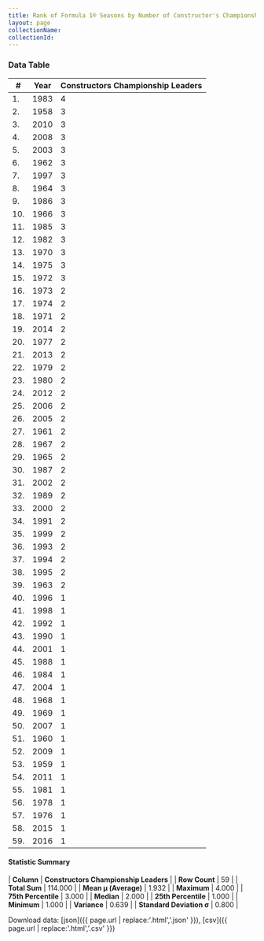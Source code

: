 ```yaml
---
title: Rank of Formula 1® Seasons by Number of Constructor's Championship Leaders
layout: page
collectionName: 
collectionId: 
---
```




<canvas id="chart" width="400" height="180"></canvas>
<script>
var data = {
    "datasets": [
        {
            "backgroundColor": [
                "#9C8E8D",
                "#9C8E8D",
                "#9C8E8D",
                "#9C8E8D",
                "#9C8E8D",
                "#9C8E8D",
                "#9C8E8D",
                "#9C8E8D",
                "#9C8E8D",
                "#9C8E8D",
                "#9C8E8D",
                "#9C8E8D",
                "#9C8E8D",
                "#9C8E8D",
                "#9C8E8D",
                "#9C8E8D",
                "#9C8E8D",
                "#9C8E8D",
                "#9C8E8D",
                "#9C8E8D",
                "#9C8E8D",
                "#9C8E8D",
                "#9C8E8D",
                "#9C8E8D",
                "#9C8E8D",
                "#9C8E8D",
                "#9C8E8D",
                "#9C8E8D",
                "#9C8E8D",
                "#9C8E8D",
                "#9C8E8D",
                "#9C8E8D",
                "#9C8E8D",
                "#9C8E8D",
                "#9C8E8D",
                "#9C8E8D",
                "#9C8E8D",
                "#9C8E8D",
                "#9C8E8D",
                "#9C8E8D",
                "#9C8E8D",
                "#9C8E8D",
                "#9C8E8D",
                "#9C8E8D",
                "#9C8E8D",
                "#9C8E8D",
                "#9C8E8D",
                "#9C8E8D",
                "#9C8E8D",
                "#9C8E8D",
                "#9C8E8D",
                "#9C8E8D",
                "#9C8E8D",
                "#9C8E8D",
                "#9C8E8D",
                "#9C8E8D",
                "#9C8E8D",
                "#9C8E8D",
                "#9C8E8D"
            ],
            "borderColor": [
                "#1D181E",
                "#1D181E",
                "#1D181E",
                "#1D181E",
                "#1D181E",
                "#1D181E",
                "#1D181E",
                "#1D181E",
                "#1D181E",
                "#1D181E",
                "#1D181E",
                "#1D181E",
                "#1D181E",
                "#1D181E",
                "#1D181E",
                "#1D181E",
                "#1D181E",
                "#1D181E",
                "#1D181E",
                "#1D181E",
                "#1D181E",
                "#1D181E",
                "#1D181E",
                "#1D181E",
                "#1D181E",
                "#1D181E",
                "#1D181E",
                "#1D181E",
                "#1D181E",
                "#1D181E",
                "#1D181E",
                "#1D181E",
                "#1D181E",
                "#1D181E",
                "#1D181E",
                "#1D181E",
                "#1D181E",
                "#1D181E",
                "#1D181E",
                "#1D181E",
                "#1D181E",
                "#1D181E",
                "#1D181E",
                "#1D181E",
                "#1D181E",
                "#1D181E",
                "#1D181E",
                "#1D181E",
                "#1D181E",
                "#1D181E",
                "#1D181E",
                "#1D181E",
                "#1D181E",
                "#1D181E",
                "#1D181E",
                "#1D181E",
                "#1D181E",
                "#1D181E",
                "#1D181E"
            ],
            "borderWidth": 1,
            "data": [
                4.0,
                3.0,
                3.0,
                3.0,
                3.0,
                3.0,
                3.0,
                3.0,
                3.0,
                3.0,
                3.0,
                3.0,
                3.0,
                3.0,
                3.0,
                2.0,
                2.0,
                2.0,
                2.0,
                2.0,
                2.0,
                2.0,
                2.0,
                2.0,
                2.0,
                2.0,
                2.0,
                2.0,
                2.0,
                2.0,
                2.0,
                2.0,
                2.0,
                2.0,
                2.0,
                2.0,
                2.0,
                2.0,
                2.0,
                1.0,
                1.0,
                1.0,
                1.0,
                1.0,
                1.0,
                1.0,
                1.0,
                1.0,
                1.0,
                1.0,
                1.0,
                1.0,
                1.0,
                1.0,
                1.0,
                1.0,
                1.0,
                1.0,
                1.0
            ],
            "label": "Constructors Championship Leaders"
        }
    ],
    "labels": [
        "1983",
        "1958",
        "2010",
        "2008",
        "2003",
        "1962",
        "1997",
        "1964",
        "1986",
        "1966",
        "1985",
        "1982",
        "1970",
        "1975",
        "1972",
        "1973",
        "1974",
        "1971",
        "2014",
        "1977",
        "2013",
        "1979",
        "1980",
        "2012",
        "2006",
        "2005",
        "1961",
        "1967",
        "1965",
        "1987",
        "2002",
        "1989",
        "2000",
        "1991",
        "1999",
        "1993",
        "1994",
        "1995",
        "1963",
        "1996",
        "1998",
        "1992",
        "1990",
        "2001",
        "1988",
        "1984",
        "2004",
        "1968",
        "1969",
        "2007",
        "1960",
        "2009",
        "1959",
        "2011",
        "1981",
        "1978",
        "1976",
        "2015",
        "2016"
    ]
};
var options = {
  legend: {
    display: false
  },
  scales: {
    xAxes: [{
      ticks: {
        beginAtZero: true,
        maxRotation: 180,
        display: window.innerWidth > 800
      }
    }],
    yAxes: [{
      ticks: {
        beginAtZero: true
      }
    }]
  },
  onResize: function(chart, size) {
    chart.options.scales.xAxes[0].ticks.display = size.width > 800;
  }
};
var chart = new Chart("chart", {
    data: data,
    type: 'bar',
    options: options
});
</script>



### Data Table

| # | Year | Constructors Championship Leaders |
|--|--|--|
| 1. | 1983 | 4 |
| 2. | 1958 | 3 |
| 3. | 2010 | 3 |
| 4. | 2008 | 3 |
| 5. | 2003 | 3 |
| 6. | 1962 | 3 |
| 7. | 1997 | 3 |
| 8. | 1964 | 3 |
| 9. | 1986 | 3 |
| 10. | 1966 | 3 |
| 11. | 1985 | 3 |
| 12. | 1982 | 3 |
| 13. | 1970 | 3 |
| 14. | 1975 | 3 |
| 15. | 1972 | 3 |
| 16. | 1973 | 2 |
| 17. | 1974 | 2 |
| 18. | 1971 | 2 |
| 19. | 2014 | 2 |
| 20. | 1977 | 2 |
| 21. | 2013 | 2 |
| 22. | 1979 | 2 |
| 23. | 1980 | 2 |
| 24. | 2012 | 2 |
| 25. | 2006 | 2 |
| 26. | 2005 | 2 |
| 27. | 1961 | 2 |
| 28. | 1967 | 2 |
| 29. | 1965 | 2 |
| 30. | 1987 | 2 |
| 31. | 2002 | 2 |
| 32. | 1989 | 2 |
| 33. | 2000 | 2 |
| 34. | 1991 | 2 |
| 35. | 1999 | 2 |
| 36. | 1993 | 2 |
| 37. | 1994 | 2 |
| 38. | 1995 | 2 |
| 39. | 1963 | 2 |
| 40. | 1996 | 1 |
| 41. | 1998 | 1 |
| 42. | 1992 | 1 |
| 43. | 1990 | 1 |
| 44. | 2001 | 1 |
| 45. | 1988 | 1 |
| 46. | 1984 | 1 |
| 47. | 2004 | 1 |
| 48. | 1968 | 1 |
| 49. | 1969 | 1 |
| 50. | 2007 | 1 |
| 51. | 1960 | 1 |
| 52. | 2009 | 1 |
| 53. | 1959 | 1 |
| 54. | 2011 | 1 |
| 55. | 1981 | 1 |
| 56. | 1978 | 1 |
| 57. | 1976 | 1 |
| 58. | 2015 | 1 |
| 59. | 2016 | 1 |

#### Statistic Summary

| **Column** | **Constructors Championship Leaders** |
| **Row Count** | 59 |
| **Total Sum** | 114.000 |
| **Mean μ (Average)** | 1.932 |
| **Maximum** | 4.000 |
| **75th Percentile** | 3.000 |
| **Median** | 2.000 |
| **25th Percentile** | 1.000 |
| **Minimum** | 1.000 |
| **Variance** | 0.639 |
| **Standard Deviation σ** | 0.800 |

Download data: [json]({{ page.url | replace:'.html','.json' }}), [csv]({{ page.url | replace:'.html','.csv' }})
